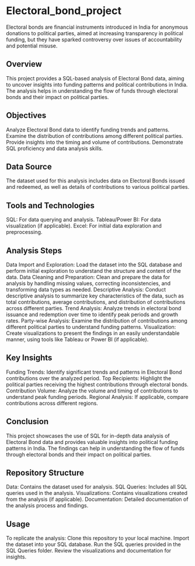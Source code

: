 # Electoral_bond_project

Electoral bonds are financial instruments introduced in India for anonymous donations to political parties, aimed at increasing transparency in political funding, but they have sparked controversy over issues of accountability and potential misuse.
## Overview
This project provides a SQL-based analysis of Electoral Bond data, aiming to uncover insights into funding patterns and political contributions in India. The analysis helps in understanding the flow of funds through electoral bonds and their impact on political parties.

## Objectives
Analyze Electoral Bond data to identify funding trends and patterns.
Examine the distribution of contributions among different political parties.
Provide insights into the timing and volume of contributions.
Demonstrate SQL proficiency and data analysis skills.
## Data Source
The dataset used for this analysis includes data on Electoral Bonds issued and redeemed, as well as details of contributions to various political parties.
## Tools and Technologies
SQL: For data querying and analysis.
Tableau/Power BI: For data visualization (if applicable).
Excel: For initial data exploration and preprocessing.
## Analysis Steps
Data Import and Exploration: Load the dataset into the SQL database and perform initial exploration to understand the structure and content of the data.
Data Cleaning and Preparation: Clean and prepare the data for analysis by handling missing values, correcting inconsistencies, and transforming data types as needed.
Descriptive Analysis: Conduct descriptive analysis to summarize key characteristics of the data, such as total contributions, average contributions, and distribution of contributions across different parties.
Trend Analysis: Analyze trends in electoral bond issuance and redemption over time to identify peak periods and growth rates.
Party-wise Analysis: Examine the distribution of contributions among different political parties to understand funding patterns.
Visualization: Create visualizations to present the findings in an easily understandable manner, using tools like Tableau or Power BI (if applicable).
## Key Insights
Funding Trends: Identify significant trends and patterns in Electoral Bond contributions over the analyzed period.
Top Recipients: Highlight the political parties receiving the highest contributions through electoral bonds.
Contribution Volume: Analyze the volume and timing of contributions to understand peak funding periods.
Regional Analysis: If applicable, compare contributions across different regions.
## Conclusion
This project showcases the use of SQL for in-depth data analysis of Electoral Bond data and provides valuable insights into political funding patterns in India. The findings can help in understanding the flow of funds through electoral bonds and their impact on political parties.
## Repository Structure
Data: Contains the dataset used for analysis.
SQL Queries: Includes all SQL queries used in the analysis.
Visualizations: Contains visualizations created from the analysis (if applicable).
Documentation: Detailed documentation of the analysis process and findings.
## Usage
To replicate the analysis:
Clone this repository to your local machine.
Import the dataset into your SQL database.
Run the SQL queries provided in the SQL Queries folder.
Review the visualizations and documentation for insights.
